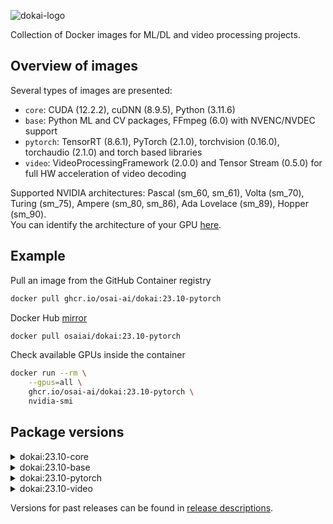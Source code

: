 ![dokai-logo](https://raw.githubusercontent.com/osai-ai/dokai/master/pics/dokai-logo.png)

Collection of Docker images for ML/DL and video processing projects.

## Overview of images

Several types of images are presented:

* `core`: CUDA (12.2.2), cuDNN (8.9.5), Python (3.11.6)
* `base`: Python ML and CV packages, FFmpeg (6.0) with NVENC/NVDEC support
* `pytorch`: TensorRT (8.6.1), PyTorch (2.1.0), torchvision (0.16.0), torchaudio (2.1.0) and torch based libraries
* `video`: VideoProcessingFramework (2.0.0) and Tensor Stream (0.5.0) for full HW acceleration of video decoding 

Supported NVIDIA architectures: Pascal (sm_60, sm_61), Volta (sm_70), Turing (sm_75), Ampere (sm_80, sm_86), Ada Lovelace (sm_89), Hopper (sm_90).  
You can identify the architecture of your GPU [here](https://arnon.dk/matching-sm-architectures-arch-and-gencode-for-various-nvidia-cards/).

## Example

Pull an image from the GitHub Container registry
```bash
docker pull ghcr.io/osai-ai/dokai:23.10-pytorch
```

Docker Hub [mirror](https://hub.docker.com/r/osaiai/dokai/tags)
```bash
docker pull osaiai/dokai:23.10-pytorch
```

Check available GPUs inside the container
```bash
docker run --rm \
    --gpus=all \
    ghcr.io/osai-ai/dokai:23.10-pytorch \
    nvidia-smi
```

## Package versions

<details><summary>dokai:23.10-core</summary>
<p>

[ghcr.io/osai-ai/dokai:23.10-core](https://github.com/osai-ai/dokai/pkgs/container/dokai/141936207?tag=23.10-core)

CUDA (12.2.2), cuDNN (8.9.5)  
Python (3.11.6)
CMake (3.22.1)
Bazelisk (1.18.0)

</p>
</details>

<details><summary>dokai:23.10-base</summary>
<p>

[ghcr.io/osai-ai/dokai:23.10-base](https://github.com/osai-ai/dokai/pkgs/container/dokai/141937303?tag=23.10-base)

additionally to `dokai:23.10-core`:

FFmpeg (n6.0), nv-codec-headers (n12.1.14.0)  

packaging==23.2  
numpy==1.26.1  
opencv-python==4.8.1.78  
sympy==1.12  
scipy==1.11.3  
matplotlib==3.8.0  
pandas==2.1.1  
scikit-learn==1.3.2  
scikit-image==0.22.0  
Pillow==10.1.0  
av==10.0.0  
librosa==0.10.1  
albumentations==1.3.1  
pyzmq==25.1.1  
Cython==3.0.4  
numba==0.58.1  
requests==2.31.0  
psutil==5.9.6  
pydantic==2.4.2  
PyYAML==6.0.1  
notebook==7.0.6  
ipywidgets==8.1.1  
tqdm==4.66.1  
pytest==7.4.2  
pytest-cov==4.1.0  
mypy==1.6.1  
flake8==6.1.0  
pre-commit==3.5.0

</p>
</details>

<details><summary>dokai:23.10-pytorch</summary>
<p>

[ghcr.io/osai-ai/dokai:23.10-pytorch](https://github.com/osai-ai/dokai/pkgs/container/dokai/141941717?tag=23.10-pytorch)

additionally to `dokai:23.10-base`:

TensorRT (8.6.1)  
MAGMA (2.7.1)  

torch==2.1.0 (source, v2.1.0)  
torch_tensorrt (source, v2.1.0-rc3)  
torchvision==0.16.0 (source, v0.16.0)  
torchaudio==2.1.0 (source, v2.1.0)  
triton==2.1.0    
cupy-cuda12x==12.2.0    
pytorch-ignite==0.4.13    
pytorch-argus==1.0.0    
kornia==0.7.0    
timm==0.9.8    
onnx==1.14.1    
onnxruntime==1.16.1    
onnxsim==0.4.35

</p>
</details>

<details><summary>dokai:23.10-video</summary>
<p>

[ghcr.io/osai-ai/dokai:23.10-video](https://github.com/osai-ai/dokai/pkgs/container/dokai/141941799?tag=23.10-video)

additionally to `dokai:23.10-pytorch`:

VideoProcessingFramework==2.0.0 (source, v2.0.0)  
tensor-stream==0.5.0 (source, 0.5.0)

</p>
</details>

Versions for past releases can be found in [release descriptions](https://github.com/osai-ai/dokai/releases).

